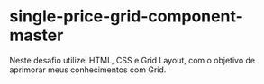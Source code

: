 # single-price-grid-component-master
Neste desafio utilizei HTML, CSS e Grid Layout, com o objetivo de aprimorar meus conhecimentos com Grid.
